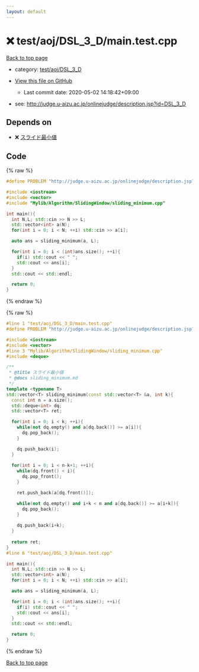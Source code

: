 ```yaml
---
layout: default
---
```


<!-- mathjax config similar to math.stackexchange -->
<script type="text/javascript" async
  src="https://cdnjs.cloudflare.com/ajax/libs/mathjax/2.7.5/MathJax.js?config=TeX-MML-AM_CHTML">
</script>
<script type="text/x-mathjax-config">
  MathJax.Hub.Config({
    TeX: { equationNumbers: { autoNumber: "AMS" }},
    tex2jax: {
      inlineMath: [ ['$','$'] ],
      processEscapes: true
    },
    "HTML-CSS": { matchFontHeight: false },
    displayAlign: "left",
    displayIndent: "2em"
  });
</script>

<script type="text/javascript" src="https://cdnjs.cloudflare.com/ajax/libs/jquery/3.4.1/jquery.min.js"></script>
<script src="https://cdn.jsdelivr.net/npm/jquery-balloon-js@1.1.2/jquery.balloon.min.js" integrity="sha256-ZEYs9VrgAeNuPvs15E39OsyOJaIkXEEt10fzxJ20+2I=" crossorigin="anonymous"></script>
<script type="text/javascript" src="../../../../assets/js/copy-button.js"></script>
<link rel="stylesheet" href="../../../../assets/css/copy-button.css" />


# :x: test/aoj/DSL_3_D/main.test.cpp

<a href="../../../../index.html">Back to top page</a>

* category: <a href="../../../../index.html#701acb68cf3d7eb2875e08c5c295c84f">test/aoj/DSL_3_D</a>
* <a href="{{ site.github.repository_url }}/blob/master/test/aoj/DSL_3_D/main.test.cpp">View this file on GitHub</a>
    - Last commit date: 2020-05-02 14:18:42+09:00


* see: <a href="http://judge.u-aizu.ac.jp/onlinejudge/description.jsp?id=DSL_3_D">http://judge.u-aizu.ac.jp/onlinejudge/description.jsp?id=DSL_3_D</a>


## Depends on

* :x: <a href="../../../../library/Mylib/Algorithm/SlidingWindow/sliding_minimum.cpp.html">スライド最小値</a>


## Code

<a id="unbundled"></a>
{% raw %}
```cpp
#define PROBLEM "http://judge.u-aizu.ac.jp/onlinejudge/description.jsp?id=DSL_3_D"

#include <iostream>
#include <vector>
#include "Mylib/Algorithm/SlidingWindow/sliding_minimum.cpp"

int main(){
  int N,L; std::cin >> N >> L;
  std::vector<int> a(N);
  for(int i = 0; i < N; ++i) std::cin >> a[i];

  auto ans = sliding_minimum(a, L);

  for(int i = 0; i < (int)ans.size(); ++i){
    if(i) std::cout << " ";
    std::cout << ans[i];
  }
  std::cout << std::endl;

  return 0;
}


```
{% endraw %}

<a id="bundled"></a>
{% raw %}
```cpp
#line 1 "test/aoj/DSL_3_D/main.test.cpp"
#define PROBLEM "http://judge.u-aizu.ac.jp/onlinejudge/description.jsp?id=DSL_3_D"

#include <iostream>
#include <vector>
#line 3 "Mylib/Algorithm/SlidingWindow/sliding_minimum.cpp"
#include <deque>

/**
 * @title スライド最小値
 * @docs sliding_minimum.md
 */
template <typename T>
std::vector<T> sliding_minimum(const std::vector<T> &a, int k){
  const int n = a.size();
  std::deque<int> dq;
  std::vector<T> ret;

  for(int i = 0; i < k; ++i){
    while(not dq.empty() and a[dq.back()] >= a[i]){
      dq.pop_back();
    }

    dq.push_back(i);
  }
  
  for(int i = 0; i < n-k+1; ++i){
    while(dq.front() < i){
      dq.pop_front();
    }

    ret.push_back(a[dq.front()]);

    while(not dq.empty() and i+k < n and a[dq.back()] >= a[i+k]){
      dq.pop_back();
    }
    
    dq.push_back(i+k);
  }
  
  return ret;
}
#line 6 "test/aoj/DSL_3_D/main.test.cpp"

int main(){
  int N,L; std::cin >> N >> L;
  std::vector<int> a(N);
  for(int i = 0; i < N; ++i) std::cin >> a[i];

  auto ans = sliding_minimum(a, L);

  for(int i = 0; i < (int)ans.size(); ++i){
    if(i) std::cout << " ";
    std::cout << ans[i];
  }
  std::cout << std::endl;

  return 0;
}


```
{% endraw %}

<a href="../../../../index.html">Back to top page</a>

